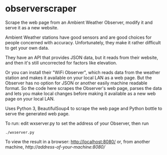 # observerscraper

Scrape the web page from an Ambient Weather Observer, modify it
and serve it as a new website.

Ambient Weather stations have good sensors and are good choices
for people concerned with accuracy. Unfortunately, they make it rather
difficult to get your own data.

They have an API that provides JSON data, but it reads from their
website, and then it's still uncorrected for factors like elevation.

Or you can install their "WiFi Observer", which reads data from the
weather station and makes it available on your local LAN as a web page.
But the Observer has no option for JSON or another easily machine
readable format.
So the code here scrapes the Observer's web page, parses the
data and lets you make local changes before making it available
as a new web page on your local LAN.

Uses Python 3, BeautifulSoup4 to scrape the web page and
Python bottle to serve the generated web page.

To run: edit wxserver.py to set the address of your Observer,
then run
```
./wxserver.py
```
To view the result in a browser:
[http://localhost:8080/](http://localhost:8080/)
or, from another machine,
*http://address-of-your-machine:8080/*
